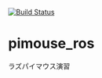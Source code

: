 [![Build Status](https://travis-ci.org/kandahyon/pimouse_ros.svg?branch=master)](https://travis-ci.org/kandahyon/pimouse_ros)

# pimouse_ros
ラズパイマウス演習
